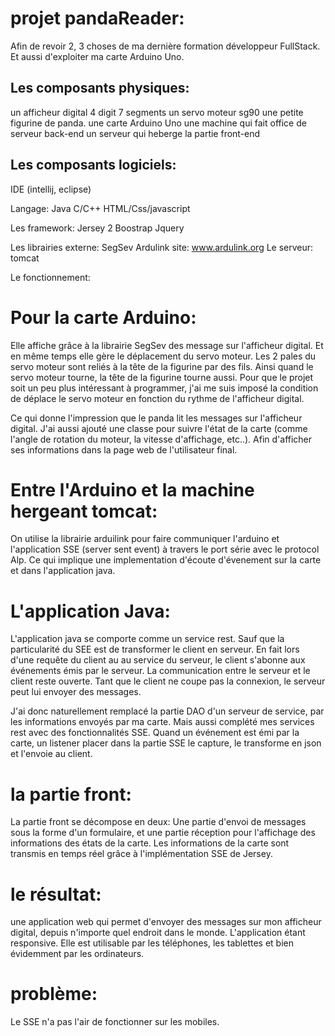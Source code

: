 # projet pandaReader:

Afin de revoir 2, 3 choses de ma dernière formation développeur FullStack.
Et aussi d'exploiter ma carte Arduino Uno.

## Les composants physiques:
un afficheur digital 4 digit 7 segments
un servo moteur sg90
une petite figurine de panda.
une carte Arduino Uno
une machine qui fait office de serveur back-end
un serveur qui heberge la partie front-end

## Les composants logiciels:
IDE (intellij, eclipse)

Langage:
      Java
      C/C++
      HTML/Css/javascript

Les framework:
      Jersey 2
      Boostrap
      Jquery
      
Les librairies externe:
      SegSev
     Ardulink site: www.ardulink.org
Le serveur:
      tomcat
      
Le fonctionnement:

# Pour la carte Arduino:
Elle affiche grâce à la librairie SegSev des message sur l'afficheur digital. Et en même temps elle gère le déplacement du servo moteur.
Les 2 pales du servo moteur sont reliés à la tête de la figurine par des fils. Ainsi quand le servo moteur tourne, la tête de la figurine tourne aussi.
Pour que le projet soit un peu plus intéressant à programmer, j'ai me suis imposé la condition de déplace le servo moteur en fonction du rythme de l'afficheur digital.

Ce qui donne l'impression que le panda lit les messages sur l'afficheur digital.
J'ai aussi ajouté une classe pour suivre l'état de la carte (comme l'angle de rotation du moteur, la vitesse d'affichage, etc..). Afin d'afficher ses informations dans la page web de l'utilisateur final.

# Entre l'Arduino et la machine hergeant tomcat:
On utilise la librairie arduilink pour faire communiquer l'arduino et l'application SSE (server sent event) à travers le port série avec le protocol Alp. Ce qui implique une implementation d'écoute d'évenement sur la carte et dans l'application java.

# L'application Java:
L'application java se comporte comme un service rest. Sauf que la particularité du SEE est de transformer le client en serveur.
En fait lors d'une requête du client au au service du serveur, le client s'abonne aux événements émis par le serveur.
La communication entre le serveur et le client reste ouverte. Tant que le client ne coupe pas la connexion, le serveur peut lui envoyer des messages.

J'ai donc naturellement remplacé la partie DAO d'un serveur de service, par les informations envoyés par ma carte.
Mais aussi complété mes services rest avec des fonctionnalités SSE. Quand un événement est émi par la carte, un listener placer dans la partie SSE le capture, le transforme en json et l'envoie au client. 

# la partie front:
La partie front se décompose en deux: Une partie d'envoi de messages sous la forme d'un formulaire, et une partie réception pour l'affichage des informations des états de la carte. Les informations de la carte sont transmis en temps réel grâce à l'implémentation SSE de Jersey.

# le résultat:
une application web qui permet d'envoyer des messages sur mon afficheur digital, depuis n'importe quel endroit dans le monde.
L'application étant responsive. Elle est utilisable par les téléphones, les tablettes et bien évidemment par les ordinateurs.

# problème:
Le SSE n'a pas l'air de fonctionner sur les mobiles.





